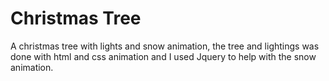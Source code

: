 # Christmas Tree

A christmas tree with lights and snow animation, the tree and lightings was done with html and css animation and I used Jquery to help with the snow animation.
